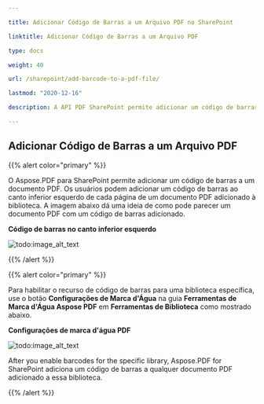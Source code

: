 ```yaml
---

title: Adicionar Código de Barras a um Arquivo PDF no SharePoint

linktitle: Adicionar Código de Barras a um Arquivo PDF

type: docs

weight: 40

url: /sharepoint/add-barcode-to-a-pdf-file/

lastmod: "2020-12-16"

description: A API PDF SharePoint permite adicionar um código de barras a um documento PDF conforme mostrado na imagem abaixo.

---
```




## **Adicionar Código de Barras a um Arquivo PDF**



{{% alert color="primary" %}}



O Aspose.PDF para SharePoint permite adicionar um código de barras a um documento PDF. Os usuários podem adicionar um código de barras ao canto inferior esquerdo de cada página de um documento PDF adicionado à biblioteca. A imagem abaixo dá uma ideia de como pode parecer um documento PDF com um código de barras adicionado.



**Código de barras no canto inferior esquerdo**



![todo:image_alt_text](add-barcode-to-a-pdf-file_1.png)



{{% /alert %}}



{{% alert color="primary" %}}



Para habilitar o recurso de código de barras para uma biblioteca específica, use o botão **Configurações de Marca d'Água** na guia **Ferramentas de Marca d'Água Aspose PDF** em **Ferramentas de Biblioteca** como mostrado abaixo.



**Configurações de marca d'água PDF**




![todo:image_alt_text](add-barcode-to-a-pdf-file_2.png)

After you enable barcodes for the specific library, Aspose.PDF for SharePoint adiciona um código de barras a qualquer documento PDF adicionado a essa biblioteca.



{{% /alert %}}